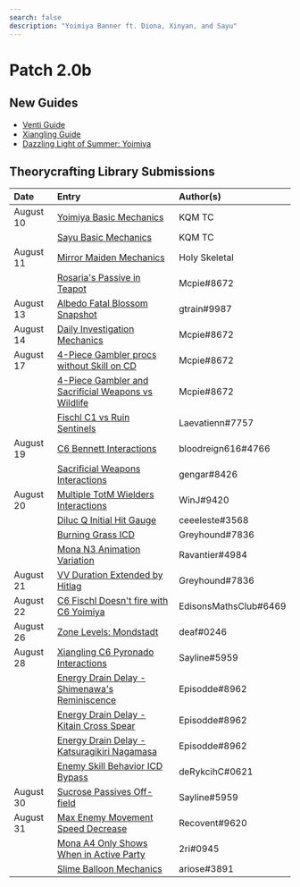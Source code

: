 ```yaml
---
search: false
description: "Yoimiya Banner ft. Diona, Xinyan, and Sayu"
---
```


# Patch 2.0b

## New Guides

* [Venti Guide](https://keqingmains.com/venti/)
* [Xiangling Guide](https://keqingmains.com/xiangling/)
* [Dazzling Light of Summer: Yoimiya](https://keqingmains.com/yoimiya/)

## Theorycrafting Library Submissions

| Date      | Entry                                                                                                                                                         | Author\(s\)            |
| :-------- | :------------------------------------------------------------------------------------------------------------------------------------------------------------ | :--------------------- |
| August 10 | [Yoimiya Basic Mechanics](/evidence/characters/pyro/yoimiya#basic-yoimiya-mechanics)                                                                          | KQM TC                 |
|           | [Sayu Basic Mechanics](/evidence/characters/anemo/sayu#basic-sayu-mechanics)                                                                                  | KQM TC                 |
| August 11 | [Mirror Maiden Mechanics](/evidence/combat-mechanics/enemy-mechanics/enemy-interactions#mirror-maiden-mechanics)                                              | Holy Skeletal          |
|           | [Rosaria's Passive in Teapot](/evidence/characters/cryo/rosaria#rosarias-passive-doesnt-work-in-the-serenitea-pot)                                            | Mcpie\#8672            |
| August 13 | [Albedo Fatal Blossom Snapshot](/evidence/characters/geo/albedo#albedos-fatal-blossoms-snapshots-when-his-e-is-cast-not-his-q)                                | gtrain\#9987           |
| August 14 | [Daily Investigation Mechanics](/evidence/general-mechanics/lifeskills#investigation-mechanics)                                                               | Mcpie\#8672            |
| August 17 | [4-Piece Gambler procs without Skill on CD](/evidence/equipment/artifacts#4-Piece-gambler-procs-without-skill-on-cd)                                                    | Mcpie\#8672            |
|           | [4-Piece Gambler and Sacrificial Weapons vs Wildlife](/evidence/general-mechanics/miscellaneous-entries#4-Piece-gambler-and-sacrificial-weapons-wildlife-interaction) | Mcpie\#8672            |
|           | [Fischl C1 vs Ruin Sentinels](/evidence/combat-mechanics/enemy-mechanics/enemy-interactions#fischl-c1-bug-interaction-with-ruin-sentinels)                    | Laevatienn\#7757       |
| August 19 | [C6 Bennett Interactions](/evidence/characters/pyro/bennett#c6-bennett-pyro-damage-bonus-affects-catalyst-and-bow-wielders)                                   | bloodreign616\#4766    |
|           | [Sacrificial Weapons Interactions](/evidence/equipment/weapons#sacrificial-weapons-interactions)                                                              | gengar\#8426           |
| August 20 | [Multiple TotM Wielders Interactions](/evidence/equipment/artifacts#4-Piece-tom-does-not-stack-and-resets-duration)                                                | WinJ\#9420             |
|           | [Diluc Q Initial Hit Gauge](/evidence/characters/pyro/diluc#diluc-q-initial-hit-is-2u)                                                                        | ceeeleste\#3568        |
|           | [Burning Grass ICD](/evidence/general-mechanics/overworld#burning-grass-has-standard-icd)                                                                     | Greyhound\#7836        |
|           | [Mona N3 Animation Variation](/evidence/characters/hydro/mona#mona-3rd-aa-has-two-different-animations)                                                       | Ravantier\#4984        |
| August 21 | [VV Duration Extended by Hitlag](/evidence/equipment/artifacts#vv-duration-extended-by-hitlag)                                                                | Greyhound\#7836        |
| August 22 | [C6 Fischl Doesn't fire with C6 Yoimiya](/evidence/characters/electro/fischl#c6-fischl-doesnt-fire-with-c6-yoi)                                               | EdisonsMathsClub\#6469 |
| August 26 | [Zone Levels: Mondstadt](/evidence/general-mechanics/overworld#zone-levels-mondstadt)                                                                         | deaf\#0246             |
| August 28 | [Xiangling C6 Pyronado Interactions](/evidence/characters/pyro/xiangling#xl-pyronado-does-not-benefit-from-her-c6)                                            | Sayline\#5959          |
|           | [Energy Drain Delay - Shimenawa's Reminiscence](/evidence/equipment/artifacts#shimenawa-energy-drain-delay)                                                   | Episodde\#8962         |
|           | [Energy Drain Delay - Kitain Cross Spear](/evidence/equipment/weapons#kitain-spear-energy-drain-delay)                                                        | Episodde\#8962         |
|           | [Energy Drain Delay - Katsuragikiri Nagamasa](/evidence/equipment/weapons#katsuragikiri-nagamasa-energy-drain-delay)                                          | Episodde\#8962         |
|           | [Enemy Skill Behavior ICD Bypass](/evidence/combat-mechanics/enemy-mechanics/enemy-interactions#ruin-hunter-weakspot-abuse)                                   | deRykcihC\#0621        |
| August 30 | [Sucrose Passives Off-field](/evidence/characters/anemo/sucrose#sucrose-passives-off-field-triggering)                                                        | Sayline\#5959          |
| August 31 | [Max Enemy Movement Speed Decrease](/evidence/general-mechanics/movement-and-physics#max-enemy-mvsp-decrease)                                                 | Recovent\#9620         |
|           | [Mona A4 Only Shows When in Active Party](/evidence/characters/hydro/mona#mona-a4-passive-only-shows-when-shes-active)                                        | 2ri\#0945              |
|           | [Slime Balloon Mechanics](/evidence/combat-mechanics/enemy-mechanics/enemy-interactions#slime-balloon)                                                        | ariose\#3891           |
